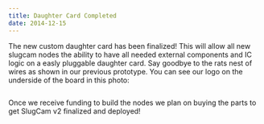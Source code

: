 ```yaml
---
title: Daughter Card Completed
date: 2014-12-15
---
```


The new custom daughter card has been finalized! This will allow all new slugcam nodes the ability to have all needed external components and IC logic on a easly pluggable daughter card. Say goodbye to the rats nest of wires as shown in our previous prototype. You can see our logo on the underside of the board in this photo:

<div style="text-align:center;">
	<img id="dc"></img>
</div>	

Once we receive funding to build the nodes we plan on buying the parts to get SlugCam v2 finalized and deployed!